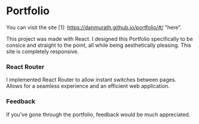# Portfolio

You can visit the site [1]: https://danmurath.github.io/portfolio/#/ "here".

This project was made with React. I designed this Portfolio specifically to be consice and straight to the point, all while being aesthetically pleasing. This site is completely responsive.

### React Router

I implemented React Router to allow instant switches between pages. Allows for a seamless experience and an efficient web application.

### Feedback

If you've gone through the portfolio, feedback would be much appreciated.
